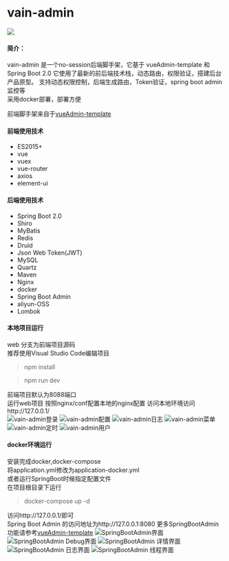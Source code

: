 # vain-admin
[![](https://img.shields.io/badge/version-1.0-brightgreen.svg)](https://github.com/vainhope/vain-admin)

#### 简介：
 vain-admin 是一个no-session后端脚手架，它基于 vueAdmin-template 和 Spring Boot 2.0
 它使用了最新的前后端技术栈，动态路由，权限验证，搭建后台产品原型。
 支持动态权限控制，后端生成路由，Token验证，spring boot admin监控等  
 采用docker部署，部署方便  

 前端脚手架来自于[vueAdmin-template](https://github.com/PanJiaChen/vueAdmin-template)
 
#### 前端使用技术
 - ES2015+
 - vue
 - vuex 
 - vue-router 
 - axios 
 - element-ui
 
#### 后端使用技术
 - Spring Boot 2.0
 - Shiro
 - MyBatis
 - Redis
 - Druid
 - Json Web Token(JWT)
 - MySQL
 - Quartz
 - Maven
 - Nginx
 - docker
 - Spring Boot Admin 
 - aliyun-OSS
 - Lombok

#### 本地项目运行
 web 分支为前端项目源码  
 推荐使用Visual Studio Code编辑项目  
 > npm install 
 
 > npm run dev
 
 前端项目默认为8088端口  
 运行web项目
 按照nginx/conf配置本地的nginx配置
 访问本地环境访问http://127.0.0.1/  
  ![vain-admin登录](https://github.com/vainhope/vain-admin/master/screenshots/vain-admin.png)
  ![vain-admin配置](https://github.com/vainhope/vain-admin/master/screenshots/vain-admin-config.png)
  ![vain-admin日志](https://github.com/vainhope/vain-admin/master/screenshots/vain-admin-log.png)
  ![vain-admin菜单](https://github.com/vainhope/vain-admin/master/screenshots/vain-admin-menu.png)
  ![vain-admin定时](https://github.com/vainhope/vain-admin/master/screenshots/vain-admin-schedule.png)
  ![vain-admin用户](https://github.com/vainhope/vain-admin/master/screenshots/vain-admin-user.png)


#### docker环境运行
 安装完成docker,docker-compose  
 将application.yml修改为application-docker.yml  
 或者运行SpringBoot时候指定配置文件  
 在项目根目录下运行  
 > docker-compose up -d
 
 访问http://127.0.0.1/即可  
 Spring Boot Admin 的访问地址为http://127.0.0.1:8080
 更多SpringBootAdmin功能请参考[vueAdmin-template](https://github.com/codecentric/spring-boot-admin)
 ![SpringBootAdmin界面](https://github.com/vainhope/vain-admin/master/screenshots/admin.png)
 ![SpringBootAdmin Debug界面](https://github.com/vainhope/vain-admin/master/screenshots/admin-debug.png)
 ![SpringBootAdmin 详情界面](https://github.com/vainhope/vain-admin/master/screenshots/admin-detail.png)
 ![SpringBootAdmin 日志界面](https://github.com/vainhope/vain-admin/master/screenshots/admin-logfile.png)
 ![SpringBootAdmin 线程界面](https://github.com/vainhope/vain-admin/master/screenshots/admin-thread.png)

